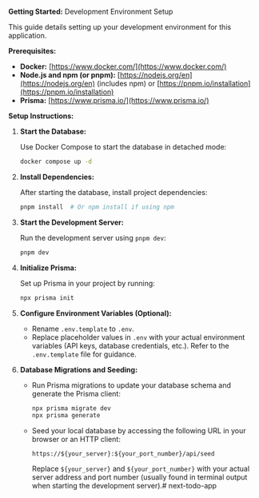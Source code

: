 **Getting Started:** Development Environment Setup

This guide details setting up your development environment for this application.

**Prerequisites:**

* **Docker:** [https://www.docker.com/](https://www.docker.com/)
* **Node.js and npm (or pnpm):** [https://nodejs.org/en](https://nodejs.org/en) (includes npm) or [https://pnpm.io/installation](https://pnpm.io/installation)
* **Prisma:** [https://www.prisma.io/](https://www.prisma.io/)

**Setup Instructions:**

1. **Start the Database:**

   Use Docker Compose to start the database in detached mode:

   ```bash
   docker compose up -d
   ```

2. **Install Dependencies:**

   After starting the database, install project dependencies:

   ```bash
   pnpm install  # Or npm install if using npm
   ```

3. **Start the Development Server:**

   Run the development server using `pnpm dev`:

   ```bash
   pnpm dev
   ```

4. **Initialize Prisma:**

   Set up Prisma in your project by running:

   ```bash
   npx prisma init
   ```

5. **Configure Environment Variables (Optional):**

   - Rename `.env.template` to `.env`.
   - Replace placeholder values in `.env` with your actual environment variables (API keys, database credentials, etc.). Refer to the `.env.template` file for guidance.

6. **Database Migrations and Seeding:**

   - Run Prisma migrations to update your database schema and generate the Prisma client:

     ```bash
     npx prisma migrate dev
     npx prisma generate
     ```

   - Seed your local database by accessing the following URL in your browser or an HTTP client:

     ```
     https://${your_server}:${your_port_number}/api/seed
     ```

     Replace `${your_server}` and `${your_port_number}` with your actual server address and port number (usually found in terminal output when starting the development server).# next-todo-app
